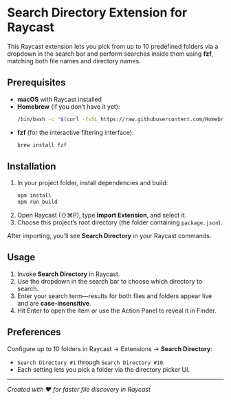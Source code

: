 # Search Directory Extension for Raycast

This Raycast extension lets you pick from up to 10 predefined folders via a dropdown in the search bar and perform searches inside them using **fzf**, matching both file names and directory names.

## Prerequisites

- **macOS** with Raycast installed
- **Homebrew** (if you don’t have it yet):
  ```bash
  /bin/bash -c "$(curl -fsSL https://raw.githubusercontent.com/Homebrew/install/HEAD/install.sh)"
  ```
- **fzf** (for the interactive filtering interface):
  ```bash
  brew install fzf
  ```

## Installation

1. In your project folder, install dependencies and build:
   ```bash
   npm install
   npm run build
   ```
2. Open Raycast (⇧⌘P), type **Import Extension**, and select it.
3. Choose this project’s root directory (the folder containing `package.json`).

After importing, you’ll see **Search Directory** in your Raycast commands.

## Usage

1. Invoke **Search Directory** in Raycast.
2. Use the dropdown in the search bar to choose which directory to search.
3. Enter your search term—results for both files and folders appear live and are **case-insensitive**.
4. Hit Enter to open the item or use the Action Panel to reveal it in Finder.

## Preferences

Configure up to 10 folders in Raycast → Extensions → **Search Directory**:

- `Search Directory #1` through `Search Directory #10`.
- Each setting lets you pick a folder via the directory picker UI.

---

_Created with ❤️ for faster file discovery in Raycast_
